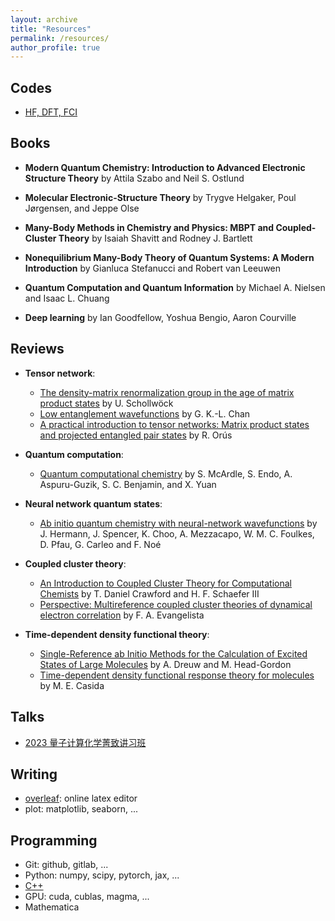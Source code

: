 ```yaml
---
layout: archive
title: "Resources"
permalink: /resources/
author_profile: true
---
```


## Codes

- [HF, DFT, FCI](https://github.com/zhendongli2008/Teaching-Codes)

## Books

- **Modern Quantum Chemistry: Introduction to Advanced Electronic Structure Theory** by Attila Szabo and Neil S. Ostlund

- **Molecular Electronic-Structure Theory** by Trygve Helgaker, Poul Jørgensen, and Jeppe Olse

- **Many-Body Methods in Chemistry and Physics: MBPT and Coupled-Cluster Theory** by Isaiah Shavitt and Rodney J. Bartlett

- **Nonequilibrium Many-Body Theory of Quantum Systems: A Modern Introduction** by Gianluca Stefanucci and Robert van Leeuwen 

- **Quantum Computation and Quantum Information** by Michael A. Nielsen and Isaac L. Chuang

- **Deep learning** by Ian Goodfellow, Yoshua Bengio, Aaron Courville

## Reviews

- **Tensor network**:
    - [The density-matrix renormalization group in the age of matrix product states](https://www.sciencedirect.com/science/article/abs/pii/S0003491610001752) by U. Schollwöck
    - [Low entanglement wavefunctions](https://wires.onlinelibrary.wiley.com/doi/full/10.1002/wcms.1095) by G. K.-L. Chan
    - [A practical introduction to tensor networks: Matrix product states and projected entangled pair states](https://www.sciencedirect.com/science/article/abs/pii/S0003491614001596) by R. Orús

- **Quantum computation**:
    - [Quantum computational chemistry](https://journals.aps.org/rmp/abstract/10.1103/RevModPhys.92.015003) by S. McArdle, S. Endo, A. Aspuru-Guzik, S. C. Benjamin, and X. Yuan

- **Neural network quantum states**:
    - [Ab initio quantum chemistry with neural-network wavefunctions](https://www.nature.com/articles/s41570-023-00516-8) by J. Hermann, J. Spencer, K. Choo, A. Mezzacapo, W. M. C. Foulkes, D. Pfau, G. Carleo and F. Noé

- **Coupled cluster theory**:
    - [An Introduction to Coupled Cluster Theory for Computational Chemists](https://onlinelibrary.wiley.com/doi/10.1002/9780470125915.ch2) by T. Daniel Crawford and H. F. Schaefer III
    - [Perspective: Multireference coupled cluster theories of dynamical electron correlation](https://pubs.aip.org/aip/jcp/article/149/3/030901/196933/Perspective-Multireference-coupled-cluster) by F. A. Evangelista

- **Time-dependent density functional theory**:
    - [Single-Reference ab Initio Methods for the Calculation of Excited States of Large Molecules](https://pubs.acs.org/doi/full/10.1021/cr0505627) by A. Dreuw and M. Head-Gordon
    - [Time-dependent density functional response theory for molecules](https://www.researchgate.net/publication/279338123_Time-Dependent_Density_Functional_Response_Theory_for_Molecules) by M. E. Casida

## Talks

- [2023 量子计算化学菁致讲习班](https://www.koushare.com/video/videodetail/73730)

## Writing

- [overleaf](https://www.overleaf.com/): online latex editor
- plot: matplotlib, seaborn, ...

## Programming

- Git: github, gitlab, ... 
- Python: numpy, scipy, pytorch, jax, ...
- [C++](https://en.cppreference.com/w/)
- GPU: cuda, cublas, magma, ...
- Mathematica

